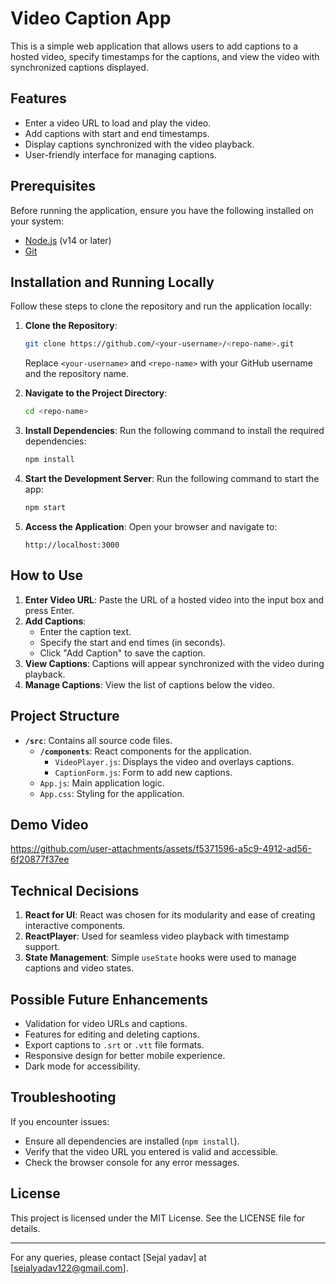 # Video Caption App

This is a simple web application that allows users to add captions to a hosted video, specify timestamps for the captions, and view the video with synchronized captions displayed.

## Features
- Enter a video URL to load and play the video.
- Add captions with start and end timestamps.
- Display captions synchronized with the video playback.
- User-friendly interface for managing captions.

## Prerequisites
Before running the application, ensure you have the following installed on your system:

- [Node.js](https://nodejs.org/) (v14 or later)
- [Git](https://git-scm.com/)

## Installation and Running Locally

Follow these steps to clone the repository and run the application locally:

1. **Clone the Repository**:
   ```bash
   git clone https://github.com/<your-username>/<repo-name>.git
   ```
   Replace `<your-username>` and `<repo-name>` with your GitHub username and the repository name.

2. **Navigate to the Project Directory**:
   ```bash
   cd <repo-name>
   ```

3. **Install Dependencies**:
   Run the following command to install the required dependencies:
   ```bash
   npm install
   ```

4. **Start the Development Server**:
   Run the following command to start the app:
   ```bash
   npm start
   ```

5. **Access the Application**:
   Open your browser and navigate to:
   ```
   http://localhost:3000
   ```

## How to Use
1. **Enter Video URL**: Paste the URL of a hosted video into the input box and press Enter.
2. **Add Captions**:
   - Enter the caption text.
   - Specify the start and end times (in seconds).
   - Click "Add Caption" to save the caption.
3. **View Captions**: Captions will appear synchronized with the video during playback.
4. **Manage Captions**: View the list of captions below the video.

## Project Structure
- **`/src`**: Contains all source code files.
  - **`/components`**: React components for the application.
    - `VideoPlayer.js`: Displays the video and overlays captions.
    - `CaptionForm.js`: Form to add new captions.
  - `App.js`: Main application logic.
  - `App.css`: Styling for the application.

## Demo Video
https://github.com/user-attachments/assets/f5371596-a5c9-4912-ad56-6f20877f37ee



## Technical Decisions
1. **React for UI**: React was chosen for its modularity and ease of creating interactive components.
2. **ReactPlayer**: Used for seamless video playback with timestamp support.
3. **State Management**: Simple `useState` hooks were used to manage captions and video states.

## Possible Future Enhancements
- Validation for video URLs and captions.
- Features for editing and deleting captions.
- Export captions to `.srt` or `.vtt` file formats.
- Responsive design for better mobile experience.
- Dark mode for accessibility.

## Troubleshooting
If you encounter issues:
- Ensure all dependencies are installed (`npm install`).
- Verify that the video URL you entered is valid and accessible.
- Check the browser console for any error messages.

## License
This project is licensed under the MIT License. See the LICENSE file for details.

---

For any queries, please contact [Sejal yadav] at [sejalyadav122@gmail.com].

